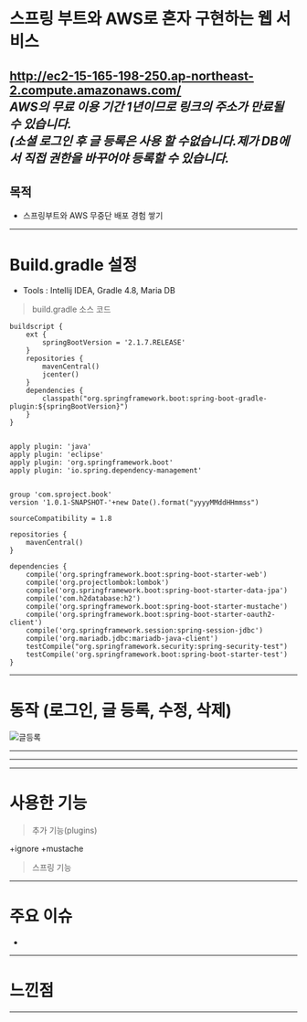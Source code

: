 # 스프링 부트와 AWS로 혼자 구현하는 웹 서비스   
http://ec2-15-165-198-250.ap-northeast-2.compute.amazonaws.com/   
*AWS의 무료 이용 기간 1년이므로 링크의 주소가 만료될 수 있습니다.<br>(소셜 로그인 후 글 등록은 사용 할 수없습니다.제가 DB에서 직접 권한을 바꾸어야 등록할 수 있습니다.*
------------
## 목적
+ 스프링부트와 AWS 무중단 배포 경험 쌓기
------------
# Build.gradle 설정
+ Tools : Intellij IDEA, Gradle 4.8, Maria DB
> build.gradle 소스 코드
```
buildscript {
    ext {
        springBootVersion = '2.1.7.RELEASE'
    }
    repositories {
        mavenCentral()
        jcenter()
    }
    dependencies {
        classpath("org.springframework.boot:spring-boot-gradle-plugin:${springBootVersion}")
    }
}


apply plugin: 'java'
apply plugin: 'eclipse'
apply plugin: 'org.springframework.boot'
apply plugin: 'io.spring.dependency-management'


group 'com.sproject.book'
version '1.0.1-SNAPSHOT-'+new Date().format("yyyyMMddHHmmss")

sourceCompatibility = 1.8

repositories {
    mavenCentral()
}

dependencies {
    compile('org.springframework.boot:spring-boot-starter-web')
    compile('org.projectlombok:lombok')
    compile('org.springframework.boot:spring-boot-starter-data-jpa')
    compile('com.h2database:h2')
    compile('org.springframework.boot:spring-boot-starter-mustache')
    compile('org.springframework.boot:spring-boot-starter-oauth2-client')
    compile('org.springframework.session:spring-session-jdbc')
    compile('org.mariadb.jdbc:mariadb-java-client')
    testCompile("org.springframework.security:spring-security-test")
    testCompile('org.springframework.boot:spring-boot-starter-test')
}
```


------------
# 동작 (로그인, 글 등록, 수정, 삭제)
![글등록](https://user-images.githubusercontent.com/77142806/130397525-f0ec15f3-9ee3-419c-a1a7-c9a98ccd7464.gif)

------------

------------
------------
# 사용한 기능
> 추가 기능(plugins)


+ignore +mustache
> 스프링 기능
------------
# 주요 이슈
* 
------------
# 느낀점

------------

 
